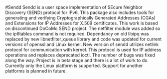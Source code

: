 #Sendd
Sendd is a user space implementation of SEcure Neighbor Discovery (SEND) protocol for IPv6. This package also includes tools for generating and verifying Cryptographically Generated Addresses (CGAs) and Extensions for IP Addresses for X.509 certificates.
This work is based on discontinued DoCoMo SEND project. The netfilter module was added so the ip6tables command is not required. Dependancy on old libipq was replaced by new libnetfilter_queue library and code was updated for current versions of openssl and Linux kernel. New version of sendd utilizes netlink protocol for communication with kernel. This protocol is used for IP address operations and replaces deprecated ioctl. The number of bugs was fixed along the way. 
Project is in beta stage and there is a lot of work to do. Currently only the Linux platform is supported. Support for another platforms is planned in future.
